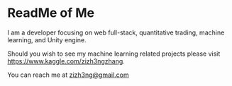 # ReadMe of Me


<!---
Chacoon3/Chacoon3 is a ✨ special ✨ repository because its `README.md` (this file) appears on your GitHub profile.
You can click the Preview link to take a look at your changes.
--->

I am a developer focusing on web full-stack, quantitative trading, machine learning, and Unity engine. 

Should you wish to see my machine learning related projects please visit https://www.kaggle.com/zizh3ngzhang.

You can reach me at zizh3ng@gmail.com
